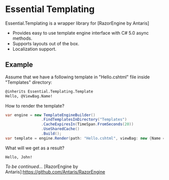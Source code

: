 Essential Templating
=========

Essential.Templating is a wrapper library for [RazorEngine by Antaris]

  - Provides easy to use template engine interface with C# 5.0 async methods.
  - Supports layouts out of the box.
  - Localization support.

Example
------------
Assume that we have a following template in "Hello.cshtml" file inside "Templates" directory:
```html
@inherits Essential.Templating.Template
Hello, @ViewBag.Name!
```
How to render the template?
```csharp
var engine = new TemplateEngineBuilder()
                .FindTemplatesInDirectory("Templates")
                .CacheExpiresIn(TimeSpan.FromSeconds(20))
                .UseSharedCache()
                .Build();
var template = engine.Render(path: "Hello.cshtml", viewBag: new {Name = "John"});
```
What will we get as a result?

`Hello, John!` 

*To be continued...*
[RazorEngine by Antaris]:https://github.com/Antaris/RazorEngine